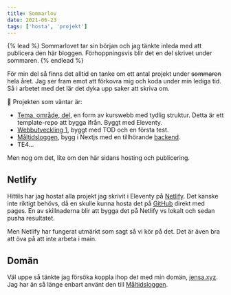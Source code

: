 ```yaml
---
title: Sommarlov
date: 2021-06-23
tags: ['hosta', 'projekt']
---
```


{% lead %}
Sommarlovet tar sin början och jag tänkte inleda med att publicera den här bloggen. Förhoppningsvis blir det en del skrivet under sommaren.
{% endlead %}

För min del så finns det alltid en tanke om ett antal projekt under ~~sommaren~~ hela året. Jag ser fram emot att förkovra mig och koda under min lediga tid. Så i arbetet med det lär det dyka upp saker att skriva om.

 🚧 Projekten som väntar är:

 * [Tema, område, del](https://github.com/jensnti/tod), en form av kurswebb med tydlig struktur. Detta är ett template-repo att bygga ifrån. Byggt med Eleventy.
 * [Webbutveckling 1](https://keen-jones-305b5d.netlify.app/), byggt med TOD och en första test.
 * [Måltidsloggen](https://github.com/jensnti/mat-nextjs), bygg i Nextjs med en tillhörande [backend](https://github.com/jensnti/mat).
 * TE4...

Men nog om det, lite om den här sidans hosting och publicering.

## Netlify

Hittils har jag hostat alla projekt jag skrivit i Eleventy på [Netlify](https://www.netlify.com/). Det kanske inte riktigt behövs, då en skulle kunna hosta det på [GitHub](https://github.com/) direkt med pages. En av skillnaderna blir att bygga det på Netlify vs lokalt och sedan pusha resultatet.

Men Netlify har fungerat utmärkt som sagt så vi kör på det. Det är även bra att öva på att inte arbeta i main.

## Domän

Väl uppe så tänkte jag försöka koppla ihop det med min domän, [jensa.xyz](https://www.jensa.xyz). Jag har än så länge enbart använt den till [Måltidsloggen](https://mat.jensa.xyz).